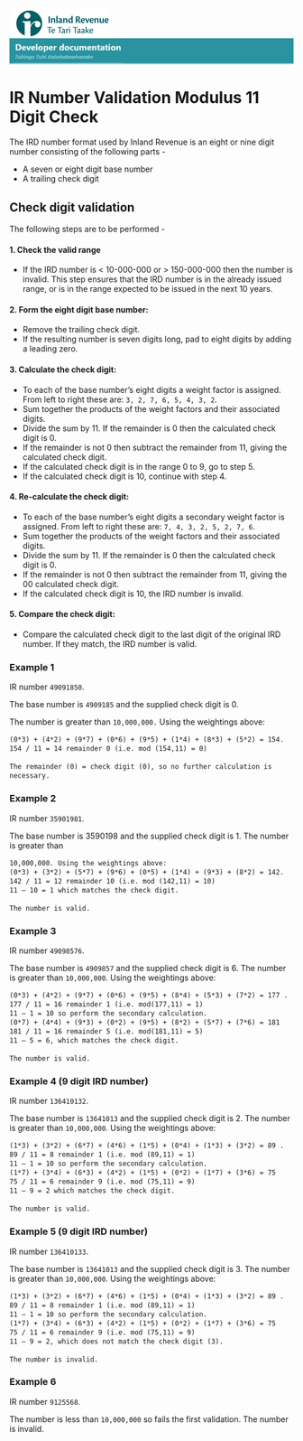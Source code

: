![IRD logo](../Images/IRlogo.gif)<br/>
![Software Dev](../Images/SoftwareDev.png)

# IR Number Validation Modulus 11 Digit Check

The IRD number format used by Inland Revenue is an eight or nine digit number 
consisting of the following parts -
+ A seven or eight digit base number 
+ A trailing check digit 

## Check digit validation 

The following steps are to be performed -

#### 1. Check the valid range
* If the IRD number is < 10-000-000 or > 150-000-000 then the number is 
invalid. This step ensures that the IRD number is in the already issued 
range, or is in the range expected to be issued in the next 10 years.
#### 2. Form the eight digit base number: 
+ Remove the trailing check digit.
+ If the resulting number is seven digits long, pad to eight digits by adding a 
leading zero. 
#### 3. Calculate the check digit:
+ To each of the base number’s eight digits a weight factor is assigned. From 
left to right these are: `3, 2, 7, 6, 5, 4, 3, 2`. 
+ Sum together the products of the weight factors and their associated 
digits. 
+ Divide the sum by 11. If the remainder is 0 then the calculated check digit 
is 0.
+ If the remainder is not 0 then subtract the remainder from 11, giving the 
calculated check digit. 
+ If the calculated check digit is in the range 0 to 9, go to step 5.
+ If the calculated check digit is 10, continue with step 4.
#### 4. Re-calculate the check digit:
+ To each of the base number’s eight digits a secondary weight factor is 
assigned. From left to right these are: `7, 4, 3, 2, 5, 2, 7, 6`. 
+ Sum together the products of the weight factors and their associated 
digits. 
+ Divide the sum by 11. If the remainder is 0 then the calculated check digit 
is 0.
+ If the remainder is not 0 then subtract the remainder from 11, giving the 
00 calculated check digit. 
+ If the calculated check digit is 10, the IRD number is invalid.
#### 5. Compare the check digit:
+ Compare the calculated check digit to the last digit of the original IRD 
number. 
If they match, the IRD number is valid.

### Example 1
IR number `49091850`.

The base number is `4909185` and the supplied check digit is 0. 

The number is greater than `10,000,000.` Using the weightings above:

```
(0*3) + (4*2) + (9*7) + (0*6) + (9*5) + (1*4) + (8*3) + (5*2) = 154.
154 / 11 = 14 remainder 0 (i.e. mod (154,11) = 0)

The remainder (0) = check digit (0), so no further calculation is necessary.
```
### Example 2
IR number `35901981`.

The base number is 3590198 and the supplied check digit is 1. The number is greater than 
```
10,000,000. Using the weightings above:
(0*3) + (3*2) + (5*7) + (9*6) + (0*5) + (1*4) + (9*3) + (8*2) = 142.
142 / 11 = 12 remainder 10 (i.e. mod (142,11) = 10)
11 – 10 = 1 which matches the check digit.

The number is valid.
```

### Example 3
IR number `49098576`.

The base number is `4909857` and the supplied check digit is 6. The number is greater than `10,000,000`. Using the weightings above:

```
(0*3) + (4*2) + (9*7) + (0*6) + (9*5) + (8*4) + (5*3) + (7*2) = 177 .
177 / 11 = 16 remainder 1 (i.e. mod(177,11) = 1)
11 – 1 = 10 so perform the secondary calculation.
(0*7) + (4*4) + (9*3) + (0*2) + (9*5) + (8*2) + (5*7) + (7*6) = 181
181 / 11 = 16 remainder 5 (i.e. mod(181,11) = 5)
11 – 5 = 6, which matches the check digit.

The number is valid.
```
### Example 4 (9 digit IRD number)
IR number `136410132`.

The base number is `13641013` and the supplied check digit is 2. The number is greater than `10,000,000`. Using the weightings above:

```
(1*3) + (3*2) + (6*7) + (4*6) + (1*5) + (0*4) + (1*3) + (3*2) = 89 .
89 / 11 = 8 remainder 1 (i.e. mod (89,11) = 1)
11 – 1 = 10 so perform the secondary calculation.
(1*7) + (3*4) + (6*3) + (4*2) + (1*5) + (0*2) + (1*7) + (3*6) = 75
75 / 11 = 6 remainder 9 (i.e. mod (75,11) = 9)
11 – 9 = 2 which matches the check digit.

The number is valid.
```

### Example 5 (9 digit IRD number)
IR number `136410133`. 

The base number is `13641013` and the supplied check digit is 3. The number is greater than `10,000,000`. Using the weightings above:

```
(1*3) + (3*2) + (6*7) + (4*6) + (1*5) + (0*4) + (1*3) + (3*2) = 89 .
89 / 11 = 8 remainder 1 (i.e. mod (89,11) = 1)
11 – 1 = 10 so perform the secondary calculation.
(1*7) + (3*4) + (6*3) + (4*2) + (1*5) + (0*2) + (1*7) + (3*6) = 75
75 / 11 = 6 remainder 9 (i.e. mod (75,11) = 9)
11 – 9 = 2, which does not match the check digit (3).

The number is invalid.
```

### Example 6
IR number `9125568`. 

The number is less than `10,000,000` so fails the first validation.
The number is invalid.

